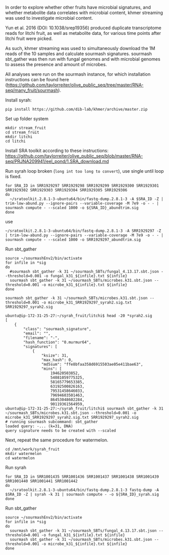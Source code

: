 In order to explore whether other fruits have microbial signatures, and whether metabolite data correlates with microbial content, khmer streaming was used to investigate microbial content.

Yun et al. 2016 (DOI: 10.1038/srep19356) produced duplicate transcriptome reads for litchi fruit, as well as metabolite data, for various time points after litchi fruit were picked.

As such, khmer streaming was used to simultaneously download the 1M reads of the 10 samples and calculate sourmash signatures. sourmash sbt_gather was then run with fungal genomes and with microbial genomes to assess the presence and amount of microbes. 

All analyses were run on the sourmash instance, for which installation instructions can be found here (https://github.com/taylorreiter/olive_public_seq/tree/master/RNA-seq/many_fruit/sourmash).

Install syrah:
```
pip install https://github.com/dib-lab/khmer/archive/master.zip
```

Set up folder system
```
mkdir stream_fruit
cd stream_fruit
mkdir litchi
cd litchi
```

Install SRA toolkit according to these instructions: https://github.com/taylorreiter/olive_public_seq/blob/master/RNA-seq/PRJNA209941/eel_pond/1.SRA_download.md

Run syrah
loop broken (`long int too long to convert`), use single until loop is fixed.
```
for SRA_ID in SRR1929297 SRR1929298 SRR1929299 SRR1929300 SRR1929301 SRR1929302 SRR1929303 SRR1929304 SRR1929305 SRR1929306
do
  ~/sratoolkit.2.8.1-3-ubuntu64/bin/fastq-dump.2.8.1-3 -A $SRA_ID -Z | trim-low-abund.py --ignore-pairs --variable-coverage -M 7e9 -o - - | sourmash compute - --scaled 1000 -o ${SRA_ID}_abundtrim.sig
done
```
use
```
~/sratoolkit.2.8.1-3-ubuntu64/bin/fastq-dump.2.8.1-3 -A SRR1929297 -Z | trim-low-abund.py --ignore-pairs --variable-coverage -M 7e9 -o - - | sourmash compute - --scaled 1000 -o SRR1929297_abundtrim.sig
```

Run sbt_gather
```
source ~/sourmashEnv2/bin/activate
for infile in *sig
do
  #sourmash sbt_gather -k 31 ~/sourmash_SBTs/fungal_4.13.17.sbt.json --threshold=0.001 -o fungal_k31_${infile}.txt ${infile}
  sourmash sbt_gather -k 31 ~/sourmash_SBTs/microbes.k31.sbt.json --threshold=0.001 -o microbe_k31_${infile}.txt ${infile}
done
```
```
sourmash sbt_gather -k 31 ~/sourmash_SBTs/microbes.k31.sbt.json --threshold=0.001 -o microbe_k31_SRR1929297_syrah2.sig.txt SRR1929297_syrah2.sig
```
```
ubuntu@ip-172-31-25-27:~/syrah_fruit/litchi$ head -20 *syrah2.sig
[
    {
        "class": "sourmash_signature", 
        "email": "", 
        "filename": "-", 
        "hash_function": "0.murmur64", 
        "signatures": [
            {
                "ksize": 31, 
                "max_hash": 0, 
                "md5sum": "ffe8bfaa358d6915503ae05e411bae63", 
                "mins": [
                    194620503852, 
                    54081059775325, 
                    58165779653385, 
                    63192500826163, 
                    79531458646033, 
                    79694603501463, 
                    86453048602284, 
                    90119361564959, 
ubuntu@ip-172-31-25-27:~/syrah_fruit/litchi$ sourmash sbt_gather -k 31 ~/sourmash_SBTs/microbes.k31.sbt.json --threshold=0.001 -o microbe_k31_SRR1929297_syrah2.sig.txt SRR1929297_syrah2.sig                                                                                                       
# running sourmash subcommand: sbt_gather
loaded query: -... (k=31, DNA)
query signature needs to be created with --scaled
```

Next, repeat the same procedure for watermelon. 

```
cd /mnt/work/syrah_fruit
mkdir watermelon
cd watermelon
```

Run syrah
```
for SRA_ID in SRR1001435 SRR1001436 SRR1001437 SRR1001438 SRR1001439 SRR1001440 SRR1001441 SRR1001442
do
  ~/sratoolkit.2.8.1-3-ubuntu64/bin/fastq-dump.2.8.1-3 fastq-dump -A $SRA_ID -Z | syrah -k 31 | sourmash compute - -o ${SRA_ID}_syrah.sig
done
```

Run sbt_gather
```
source ~/sourmashEnv2/bin/activate
for infile in *sig
do
  sourmash sbt_gather -k 31 ~/sourmash_SBTs/fungal_4.13.17.sbt.json --threshold=0.001 -o fungal_k31_${infile}.txt ${infile}
  sourmash sbt_gather -k 31 ~/sourmash_SBTs/microbes.k31.sbt.json --threshold=0.001 -o microbe_k31_${infile}.txt ${infile}
done
```

